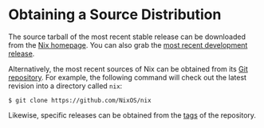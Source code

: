# Obtaining a Source Distribution

The source tarball of the most recent stable release can be downloaded
from the [Nix homepage](http://nixos.org/nix/download.html). You can
also grab the [most recent development
release](http://hydra.nixos.org/job/nix/master/release/latest-finished#tabs-constituents).

Alternatively, the most recent sources of Nix can be obtained from its
[Git repository](https://github.com/NixOS/nix). For example, the
following command will check out the latest revision into a directory
called `nix`:

```console
$ git clone https://github.com/NixOS/nix
```

Likewise, specific releases can be obtained from the
[tags](https://github.com/NixOS/nix/tags) of the repository.
